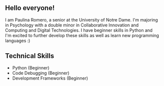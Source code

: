 ## Hello everyone! 
I am Paulina Romero, a senior at the University of Notre Dame. I'm majoring in Psychology with a double minor in Collaborative Innovation and Computing and Digital Technologies. I have beginner skills in Python and I'm excited to further develop these skills as well as learn new programming languages :)

## Technical Skills
- Python (Beginner)
- Code Debugging (Beginner)
- Development Frameworks (Beginner)

<!--
**paulinaromerosdl/paulinaromerosdl** is a ✨ _special_ ✨ repository because its `README.md` (this file) appears on your GitHub profile.

Here are some ideas to get you started:

- 🔭 I’m currently working on ...
- 🌱 I’m currently learning ...
- 👯 I’m looking to collaborate on ...
- 🤔 I’m looking for help with ...
- 💬 Ask me about ...
- 📫 How to reach me: ...
- 😄 Pronouns: ...
- ⚡ Fun fact: ...
-->
